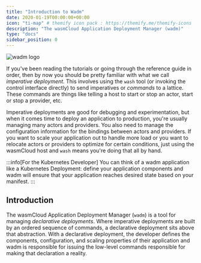 ```yaml
---
title: "Introduction to Wadm"
date: 2020-01-19T00:00:00+00:00
icon: "ti-map" # themify icon pack : https://themify.me/themify-icons
description: "The wasmCloud Application Deployment Manager (wadm)"
type: "docs"
sidebar_position: 0
---
```


![wadm logo](https://raw.githubusercontent.com/wasmCloud/wadm/main/wadm.png)

If you've been reading the tutorials or going through the reference guide in order, then by now you should be pretty familiar with what we call _imperative deployment_. This involves using the `wash` tool (or invoking the control interface directly) to send imperatives or _commands_ to a lattice. These commands are things like telling a host to start or stop an actor, start or stop a provider, etc.

Imperative deployments are good for debugging and experimentation, but when it comes time to deploy an application to production, you're usually managing many actors and providers. You also need to manage the configuration information for the bindings between actors and providers. If you want to scale your application out to handle more load or you want to relocate actors or providers to optimize for certain conditions, just using the wasmCloud host and `wash` means you're doing that all by hand.

:::info[For the Kubernetes Developer]
You can think of a wadm application like a Kubernetes Deployment: define your application components and wadm will ensure that your application reaches desired state based on your manifest.
:::

## Introduction

The wasmCloud Application Deployment Manager (`wadm`) is a tool for managing _declarative deployments_. Where imperative deployments are built by an ordered sequence of commands, a declarative deployment sits above that abstraction. With a declarative deployment, the developer defines the components, configuration, and scaling properties of their application and wadm is responsible for issuing the low-level commands responsible for making that declaration a reality.

